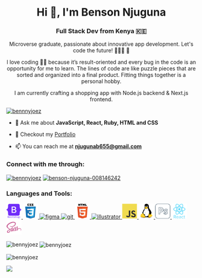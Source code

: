 <h1 align="center">Hi 👋, I'm Benson Njuguna</h1>
<h3 align="center">Full Stack Dev from Kenya 🇰🇪</h3>

<p align="center">
  Microverse graduate, passionate about innovative app development. Let's code the future! 👨‍💻✨ 🏁 
  <p align="center">I love coding 👨‍💻 because it’s result-oriented and every bug in the code is an opportunity for me to learn.  The lines of code are like puzzle pieces that are sorted and organized into a final product. Fitting things together is a personal hobby.</p>
  <p align="center">I am currently crafting a shopping app with Node.js backend & Next.js frontend. </p>

</p>

<p align="left"> <a href="https://x.com/bennnyjoez" target="blank"><img src="https://img.shields.io/twitter/follow/bennnyjoez?logo=twitter&style=for-the-badge" alt="bennnyjoez" /></a> </p>

- 💬 Ask me about **JavaScript, React, Ruby, HTML and CSS**
- 🔗 Checkout my [Portfolio](https://soft-portfolio.netlify.app/)

- 📫 You can reach me at **njugunab655@gmail.com**

<h3 align="left">Connect with me through:</h3>
<p align="left">
<a href="https://x.com/bennnyjoez" target="blank"><img align="center" src="https://raw.githubusercontent.com/rahuldkjain/github-profile-readme-generator/master/src/images/icons/Social/twitter.svg" alt="bennnyjoez" height="30" width="40" /></a>
<a href="https://linkedin.com/in/benson-njuguna-008146242" target="blank"><img align="center" src="https://raw.githubusercontent.com/rahuldkjain/github-profile-readme-generator/master/src/images/icons/Social/linked-in-alt.svg" alt="benson-njuguna-008146242" height="30" width="40" /></a>
</p>

<h3 align="left">Languages and Tools:</h3>
<p align="left"> <a href="https://getbootstrap.com" target="_blank" rel="noreferrer"> <img src="https://raw.githubusercontent.com/devicons/devicon/master/icons/bootstrap/bootstrap-plain-wordmark.svg" alt="bootstrap" width="40" height="40"/> </a> <a href="https://www.w3schools.com/css/" target="_blank" rel="noreferrer"> <img src="https://raw.githubusercontent.com/devicons/devicon/master/icons/css3/css3-original-wordmark.svg" alt="css3" width="40" height="40"/> </a> <a href="https://www.figma.com/" target="_blank" rel="noreferrer"> <img src="https://www.vectorlogo.zone/logos/figma/figma-icon.svg" alt="figma" width="40" height="40"/> </a> <a href="https://git-scm.com/" target="_blank" rel="noreferrer"> <img src="https://www.vectorlogo.zone/logos/git-scm/git-scm-icon.svg" alt="git" width="40" height="40"/> </a> <a href="https://www.w3.org/html/" target="_blank" rel="noreferrer"> <img src="https://raw.githubusercontent.com/devicons/devicon/master/icons/html5/html5-original-wordmark.svg" alt="html5" width="40" height="40"/> </a> <a href="https://www.adobe.com/in/products/illustrator.html" target="_blank" rel="noreferrer"> <img src="https://www.vectorlogo.zone/logos/adobe_illustrator/adobe_illustrator-icon.svg" alt="illustrator" width="40" height="40"/> </a> <a href="https://developer.mozilla.org/en-US/docs/Web/JavaScript" target="_blank" rel="noreferrer"> <img src="https://raw.githubusercontent.com/devicons/devicon/master/icons/javascript/javascript-original.svg" alt="javascript" width="40" height="40"/> </a> <a href="https://www.linux.org/" target="_blank" rel="noreferrer"> <img src="https://raw.githubusercontent.com/devicons/devicon/master/icons/linux/linux-original.svg" alt="linux" width="40" height="40"/> </a> <a href="https://www.photoshop.com/en" target="_blank" rel="noreferrer"> <img src="https://raw.githubusercontent.com/devicons/devicon/master/icons/photoshop/photoshop-line.svg" alt="photoshop" width="40" height="40"/> </a> <a href="https://reactjs.org/" target="_blank" rel="noreferrer"> <img src="https://raw.githubusercontent.com/devicons/devicon/master/icons/react/react-original-wordmark.svg" alt="react" width="40" height="40"/> </a> <a href="https://sass-lang.com" target="_blank" rel="noreferrer"> <img src="https://raw.githubusercontent.com/devicons/devicon/master/icons/sass/sass-original.svg" alt="sass" width="40" height="40"/> </a> </p>

<p><img align="left" src="https://github-readme-stats.vercel.app/api/top-langs?username=bennyjoez&show_icons=true&locale=en&layout=compact" alt="bennyjoez" /></p>

<p>&nbsp;<img align="center" src="https://github-readme-stats.vercel.app/api?username=bennyjoez&show_icons=true&locale=en" alt="bennyjoez" /></p>

<p><img align="center" src="https://github-readme-streak-stats.herokuapp.com/?user=bennyjoez&" alt="bennyjoez" /></p>


<a href="https://visitcount.itsvg.in">
  <img src="https://visitcount.itsvg.in/api?id=bennyjoez&label=Profile%20Views&color=3&icon=0&pretty=false" />
</a>
